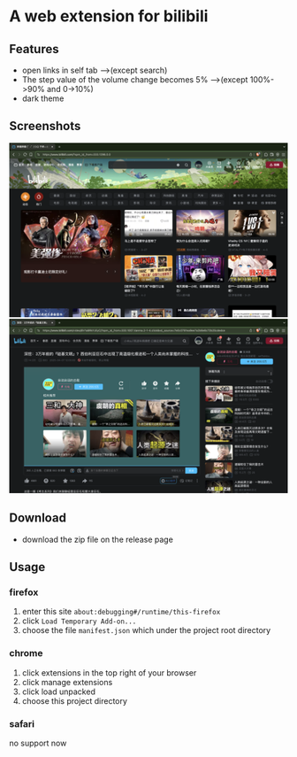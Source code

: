 # A web extension for bilibili

## Features

* open links in self tab -->(except search)
* The step value of the volume change becomes 5% -->(except 100%->90% and 0->10%)
* dark theme

## Screenshots

![front page](1.png "front page")
![video page](2.png "video page")

## Download

* download the zip file on the release page

## Usage

### firefox

1. enter this site `about:debugging#/runtime/this-firefox`
1. click `Load Temporary Add-on...`
1. choose the file `manifest.json` which under the project root directory

### chrome

1. click extensions in the top right of your browser
1. click manage extensions
1. click load unpacked
1. choose this project directory

### safari

no support now
